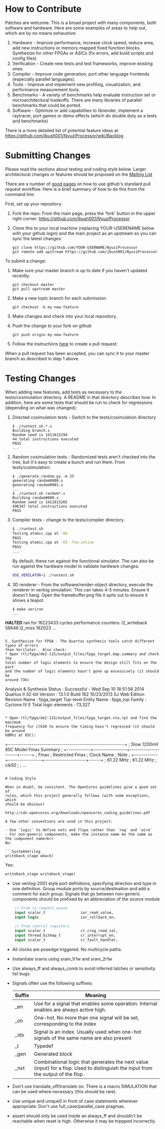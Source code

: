 # How to Contribute

Patches are welcome. This is a broad project with many components, 
both software and hardware. Here are some examples of areas to
help out, which are by no means exhaustive:

1. Hardware - Improve performance, increase clock speed, reduce area, 
   add new instructions or memory mapped fixed function blocks. Synthesize 
   for other FPGAs or ASICs (fix errors, add build scripts and config files)
2. Verification - Create new tests and test frameworks, improve existing ones.
3. Compiler - Improve code generation, port other language frontends 
   (especially parallel languages).
4. Tools - Improve and implement new profiling, visualization, and performance 
   measurement tools.
5. Benchmarks - A variety of benchmarks help evaluate instruction set or 
   microarchitectural tradeoffs. There are many libraries of parallel benchmarks
   that could be ported.
6. Software - Optimize or add capabilities to librender, implement a raytracer, 
   port games or demo effects (which do double duty as a tests and benchmarks)

There is a more detailed list of potential feature ideas at:
https://github.com/jbush001/NyuziProcessor/wiki/Backlog

# Submitting Changes

Please read the sections about testing and coding style below. Larger
architectural changes or features should be proposed on the
[Mailing List](https://groups.google.com/forum/#!forum/nyuzi-processor-dev)

There are a number of [good pages](https://help.github.com/) on how to use github's standard pull
request workflow. Here is a brief summary of how to do this from the command line:

First, set up your repository:

1. Fork the repo: From the main page, press the 'fork' button in the upper
right corner: https://github.com/jbush001/NyuziProcessor

2. Clone this to your local machine (replacing YOUR-USERENAME below with your
github login) and the main project as an upstream so you can sync the latest
changes:

   ```
   git clone https://github.com/YOUR-USERNAME/NyuziProcessor
   git remote add upstream https://github.com/jbush001/NyuziProcessor
   ```

To submit a change:

1. Make sure your master branch is up to date if you haven't updated recently:

   ```
   git checkout master
   git pull upstream master
   ```

2. Make a new topic branch for each submission:

   ```
   git checkout -b my-new-feature
   ```   

3. Make changes and check into your local repository.
4. Push the change to your fork on github

   ```
   git push origin my-new-feature
   ```
  
5. Follow the instructions [here](https://help.github.com/articles/creating-a-pull-request) 
to create a pull request: 

When a pull request has been accepted, you can sync it to your master branch
as described in step 1 above.

# Testing Changes

When adding new features, add tests as necessary to the tests/cosimulation
directory. A README in that directory describes how. In addition, here are
some tests that should be run to check for regressions (depending on what 
was changed):

1. Directed cosimulation tests - Switch to the tests/cosimulation directory

   ```
   $ ./runtest.sh *.s
   Building branch.s
   Random seed is 1411615294
   44 total instructions executed
   PASS
   ...
   ```

2. Random cosimulation tests - Randomized tests aren't checked into the 
tree, but it's easy to create a bunch and run them.  From tests/cosimulation:

   ```
   $ ./generate_random.py -m 25
   generating random0000.s
   generating random0001.s
   ...
   $ ./runtest.sh random*.s
   Building random0000.s
   Random seed is 1411615265
   496347 total instructions executed
   PASS
   ```

3. Compiler tests - change to the tests/compiler directory. 

   ```bash
   $ ./runtest.sh 
   Testing atomic.cpp at -O0
   PASS
   Testing atomic.cpp at -O3 -fno-inline
   PASS
   ...
   ```

   By default, these run against the functional simulator. The can also be run against the 
   hardware model to validate hardware changes:

   ```bash
   USE_VERILATOR=1 ./runtest.sh
   ```

4. 3D renderer - From the software/render-object directory, execute the renderer 
in verilog simulation. This can takes 4-5 minutes. Ensure it doesn't hang.
Open the framebuffer.png file it spits out to ensure it shows a teapot.

   ```
   $ make verirun
   ...
  ***HALTED***
   ran for    16223433 cycles
   performance counters:
    l2_writeback                    56646
    l2_miss                        162023
   ...
   ```   

5. Synthesize for FPGA - The Quartus synthesis tools catch different types of errors 
than Verilator.  Also check:
 * Open rtl/fpga/de2-115/output_files/fpga_target.map.summary and check the 
 total number of logic elements to ensure the design still fits on the part 
 and the number of logic elements hasn't gone up excessively (it should be 
 around 73k)

   ```
   Analysis & Synthesis Status : Successful - Wed Sep 10 18:51:56 2014
   Quartus II 32-bit Version : 13.1.0 Build 162 10/23/2013 SJ Web Edition
   Revision Name : fpga_target
   Top-level Entity Name : fpga_top
   Family : Cyclone IV E
   Total logic elements : 73,327
   ```

 * Open rtl/fpga/de2-115/output_files/fpga_target.sta.rpt and find the maximum 
 frequency for clk50 to ensure the timing hasn't regressed (it should be around 
 60Mhz at 85C):

   ```
   +-----------------------------------------------------------+
   ; Slow 1200mV 85C Model Fmax Summary                        ;
   +------------+-----------------+---------------------+------+
   ; Fmax       ; Restricted Fmax ; Clock Name          ; Note ;
   +------------+-----------------+---------------------+------+
   ; 61.22 MHz  ; 61.22 MHz       ; clk50               ;      ;
   ...
   ```
 
# Coding Style

When in doubt, be conistent. The OpenCores guidelines give a good set of
rules, which this project generally follows (with some exceptions, which 
should be obvious)

http://cdn.opencores.org/downloads/opencores_coding_guidelines.pdf

A few other conventions are used in this project:

- Use `logic` to define nets and flops rather than `reg` and `wire`
- For non-generic components, make the instance name be the same as the component name<br>
   No:

   ```SystemVerilog
   writeback_stage wback(
   ```

   Yes:

   ```SystemVerilog
   writeback_stage writeback_stage(
   ```

- Use verilog-2001 style port definitions, specifying direction and type in one definition. Group module ports by source/destination and add a comment for each group. Signals that go between non-generic components should be prefixed by an abbreviation of the source module
   
   ```SystemVerilog
	// From io_request_queue
	input scalar_t                ior_read_value,
	input logic                   ior_rollback_en,
	
	// From control registers
	input scalar_t                cr_creg_read_val,
	input thread_bitmap_t         cr_interrupt_en,
	input scalar_t                cr_fault_handler,
   ```

- All clocks are posedge triggered.  No multicycle paths.
- Instantiate srams using sram_1r1w and sram_2r1w
- Use always_ff and always_comb to avoid inferred latches or sensitivity list bugs.
- Signals often use the following suffixes:

   |Suffix|Meaning |
   |------|--------|
   | _en  | Use for a signal that enables some operation. Internal enables are always active high. |
   | _oh  | One-hot. No more than one signal will be set, corresponding to the index |
   | _idx | Signal is an index. Usually used when one-hot signals of the same name are also present |
   | _t   | Typedef |
   | _gen | Generated block |
   | _nxt | Combinational logic that generates the next value (input) for a flop.  Used to distinguish the input from the output of the flop |

- Don't use translate_off/translate on.  There is a macro SIMULATION that can be used
  where necessary (this should be rare).
- Use unique and unique0 in front of case statements wherever appropriate. Don't use
  full_case/parallel_case pragmas.
- assert should only be used inside an always_ff and shouldn't be reachable when reset
  is high. Otherwise it may be trippped incorrectly.
